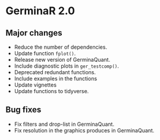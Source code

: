 # GerminaR 2.0

## Major changes

- Reduce the number of dependencies.
- Update function `fplot()`.
- Release new version of GerminaQuant.
- Include diagnostic plots in `ger_testcomp()`.
- Deprecated redundant functions.
- Include examples in the functions
- Update vignettes
- Update functions to tidyverse.

## Bug fixes

- Fix filters and drop-list in GerminaQuant.
- Fix resolution in the graphics produces in GerminaQuant.
